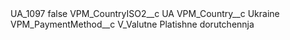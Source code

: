 <?xml version="1.0" encoding="UTF-8"?>
<CustomMetadata xmlns="http://soap.sforce.com/2006/04/metadata" xmlns:xsi="http://www.w3.org/2001/XMLSchema-instance" xmlns:xsd="http://www.w3.org/2001/XMLSchema">
    <label>UA_1097</label>
    <protected>false</protected>
    <values>
        <field>VPM_CountryISO2__c</field>
        <value xsi:type="xsd:string">UA</value>
    </values>
    <values>
        <field>VPM_Country__c</field>
        <value xsi:type="xsd:string">Ukraine</value>
    </values>
    <values>
        <field>VPM_PaymentMethod__c</field>
        <value xsi:type="xsd:string">V_Valutne Platishne dorutchennja</value>
    </values>
</CustomMetadata>
